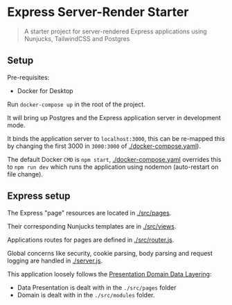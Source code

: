 # Express Server-Render Starter

> A starter project for server-rendered Express applications using Nunjucks, TailwindCSS and Postgres

## Setup

Pre-requisites:

- Docker for Desktop

Run `docker-compose up` in the root of the project.

It will bring up Postgres and the Express application server in development mode.

It binds the application server to `localhost:3000`, this can be re-mapped this by changing the first 3000 in `3000:3000` of [./docker-compose.yaml](./docker-compose.yaml)).

The default Docker `CMD` is `npm start`, [./docker-compose.yaml](./docker-compose.yaml) overrides this to `npm run dev` which runs the application using nodemon (auto-restart on file change).


## Express setup

The Express "page" resources are located in [./src/pages](./src/pages).

Their corresponding Nunjucks templates are in [./src/views](./src/views).

Applications routes for pages are defined in [./src/router.js](./src/router.js).

Global concerns like security, cookie parsing, body parsing and request logging are handled in [./server.js](./server.js).

This application loosely follows the [Presentation Domain Data Layering](https://www.martinfowler.com/bliki/PresentationDomainDataLayering.html):

- Data Presentation is dealt with in the `./src/pages` folder
- Domain is dealt with in the `./src/modules` folder.
